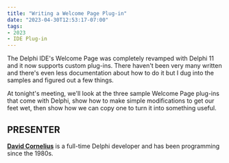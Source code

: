 ```yaml
---
title: "Writing a Welcome Page Plug-in"
date: "2023-04-30T12:53:17-07:00"
tags:
- 2023
- IDE Plug-in
---
```


The Delphi IDE's Welcome Page was completely revamped with Delphi 11 and it now supports custom plug-ins. There haven't been very many written and there's even less documentation about how to do it but I dug into the samples and figured out a few things.

At tonight's meeting, we'll look at the three sample Welcome Page plug-ins that come with Delphi, show how to make simple modifications to get our feet wet, then show how we can copy one to turn it into something useful.

## PRESENTER ##

[**David Cornelius**](https://corneliusconcepts.tech/aboutme) is a full-time Delphi developer and has been programming since the 1980s.
